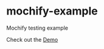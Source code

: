 # mochify-example
Mochify testing example

Check out the [Demo](http://tomastrajan.github.io/mochify-example/)
